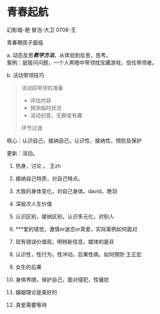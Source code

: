 # 青春起航

幻影城-艳
冒泡-大卫
0708-王


青春期孩子面临

a.
动态反思***教学方法***，从体验到反思，思考。 \
案例：层层问问题，一个人黑暗中带领找宝藏游戏，信任带领者。

b.
活动带领技巧
> 活动前带领的准备
> - 评估内容
> - 预测临时状况
> - 活动创意，无聊变有趣
> 
> 环节过渡


核心：认识自己，接纳自己，认识性，接纳性，预防及保护

更新：活动。


1. 热身，讨论 。 王zh
2. 接纳自己特质，对自己特点。
3. 大致的身体变化，对自己身体。david，艳羽
4. 深层次人生价值
5. 认识区别，接纳区别，认识多元化，对别人
6. ***爱的错觉，激情or迷恋or真爱，实际案例如何面对

7. 现有错误价值观，明辨新信息，媒体的是非
8. 认识性，性行为，性冲动，后果性病。如何预防 王正宏
9. 女生的后果
10. 身体界限，保护自己，面对侵犯，性骚扰
11. 婚姻理论是美好的
12. 真爱需要等待
